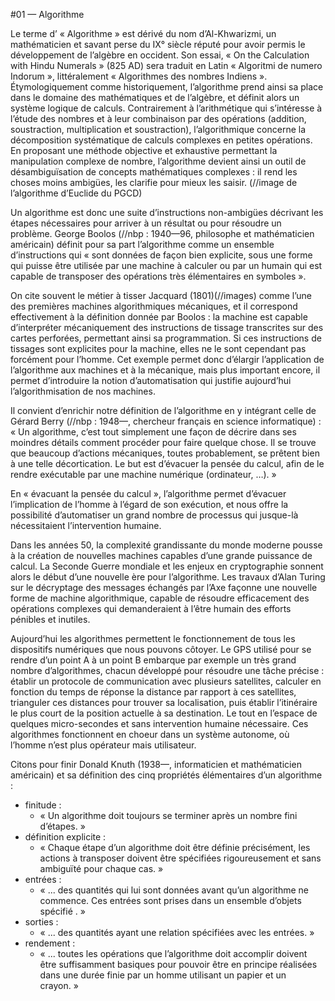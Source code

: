 #01 — Algorithme

Le terme d’ « Algorithme » est dérivé du nom d’Al-Khwarizmi, un mathématicien et savant perse du IX° siècle réputé pour avoir permis le développement de l’algèbre en occident. Son essai, « On the Calculation with Hindu Numerals » (825 AD) sera traduit en Latin « Algoritmi de numero Indorum », littéralement « Algorithmes des nombres Indiens ».
Étymologiquement comme historiquement, l’algorithme prend ainsi sa place dans le domaine des mathématiques et de l’algèbre, et définit alors un système logique de calculs. Contrairement à l’arithmétique qui s’intéresse à l’étude des nombres et à leur combinaison par des opérations (addition, soustraction, multiplication et soustraction), l’algorithmique concerne la décomposition systématique de calculs complexes en petites opérations. En proposant une méthode objective et exhaustive permettant la manipulation complexe de nombre, l’algorithme devient ainsi un outil de désambiguïsation de concepts mathématiques complexes : il rend les choses moins ambigües, les clarifie pour mieux les saisir.
(//image de l’algorithme d’Euclide du PGCD)

Un algorithme est donc une suite d’instructions non-ambigües décrivant les étapes nécessaires pour arriver à un résultat ou pour résoudre un problème. George Boolos (//nbp : 1940—96, philosophe et mathématicien américain) définit pour sa part l’algorithme comme un ensemble d’instructions qui « sont données de façon bien explicite, sous une forme qui puisse être utilisée par une machine à calculer ou par un humain qui est capable de transposer des opérations très élémentaires en symboles ». 

On cite souvent le métier à tisser Jacquard (1801)(//images) comme l’une des premières machines algorithmiques mécaniques, et il correspond effectivement à la définition donnée par Boolos : la machine est capable d’interpréter mécaniquement des instructions de tissage transcrites sur des cartes perforées, permettant ainsi sa programmation. Si ces instructions de tissages sont explicites pour la machine, elles ne le sont cependant pas forcément pour l’homme.
Cet exemple permet donc d’élargir l’application de l’algorithme aux machines et à la mécanique, mais plus important encore, il permet d’introduire la notion d’automatisation qui justifie aujourd’hui l’algorithmisation de nos machines.

Il convient d’enrichir notre définition de l’algorithme en y intégrant celle de Gérard Berry (//nbp : 1948—, chercheur français en science informatique) : 
« Un algorithme, c’est tout simplement une façon de décrire dans ses moindres détails comment procéder pour faire quelque chose. Il se trouve que beaucoup d’actions mécaniques, toutes probablement, se prêtent bien à une telle décortication. Le but est d’évacuer la pensée du calcul, afin de le rendre exécutable par une machine numérique (ordinateur, …). »

En « évacuant la pensée du calcul », l’algorithme permet d’évacuer l’implication de l’homme à l’égard de son exécution, et nous offre la possibilité d’automatiser un grand nombre de processus qui jusque-là nécessitaient l’intervention humaine. 

Dans les années 50, la complexité grandissante du monde moderne pousse à la création de nouvelles machines capables d’une grande puissance de calcul. La Seconde Guerre mondiale et les enjeux en cryptographie sonnent alors le début d’une nouvelle ère pour l’algorithme. Les travaux d’Alan Turing sur le décryptage des messages échangés par l’Axe façonne une nouvelle forme de machine algorithmique, capable de résoudre efficacement des opérations complexes qui demanderaient à l’être humain des efforts pénibles et inutiles.

Aujourd’hui les algorithmes permettent le fonctionnement de tous les dispositifs numériques que nous pouvons côtoyer. Le GPS utilisé pour se rendre d’un point A à un point B embarque par exemple un très grand nombre d’algorithmes, chacun développé pour résoudre une tâche précise : établir un protocole de communication avec plusieurs satellites, calculer en fonction du temps de réponse la distance par rapport à ces satellites, trianguler ces distances pour trouver sa localisation, puis établir l’itinéraire le plus court de la position actuelle à sa destination. Le tout en l’espace de quelques micro-secondes et sans intervention humaine nécessaire. 
Ces algorithmes fonctionnent en choeur dans un système autonome, où l’homme n’est plus opérateur mais utilisateur.

Citons pour finir Donald Knuth (1938—, informaticien et mathématicien américain) et sa définition des cinq propriétés élémentaires d’un algorithme :
+ finitude : 
	+ « Un algorithme doit toujours se terminer après un nombre fini d’étapes. »
+ définition explicite : 
	+ « Chaque étape d’un algorithme doit être définie précisément, les actions à transposer doivent être spécifiées rigoureusement et sans ambiguïté pour chaque cas. »
+ entrées : 
	+ « ... des quantités qui lui sont données avant qu’un algorithme ne commence. Ces entrées sont prises dans un ensemble d’objets spécifié . »
+ sorties : 
	+ « ... des quantités ayant une relation spécifiées avec les entrées. »
+ rendement : 
	+ « ... toutes les opérations que l’algorithme doit accomplir doivent être suffisamment basiques pour pouvoir être en principe réalisées dans une durée finie par un homme utilisant un papier et un crayon. »


